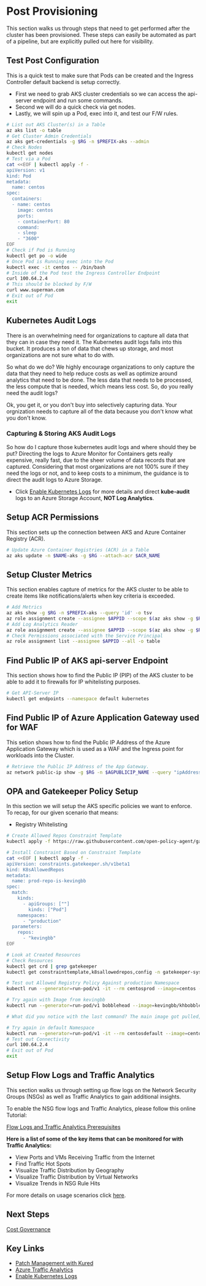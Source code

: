 # Post Provisioning

This section walks us through steps that need to get performed after the cluster has been provisioned. These steps can easily be automated as part of a pipeline, but are explicitly pulled out here for visibility.

## Test Post Configuration

This is a quick test to make sure that Pods can be created and the Ingress Controller default backend is setup correctly.

* First we need to grab AKS cluster credentials so we can access the api-server endpoint and run some commands.
* Second we will do a quick check via get nodes.
* Lastly, we will spin up a Pod, exec into it, and test our F/W rules.

```bash
# List out AKS Cluster(s) in a Table
az aks list -o table
# Get Cluster Admin Credentials
az aks get-credentials -g $RG -n $PREFIX-aks --admin
# Check Nodes
kubectl get nodes
# Test via a Pod
cat <<EOF | kubectl apply -f -
apiVersion: v1
kind: Pod
metadata:
  name: centos
spec:
  containers:
  - name: centos
    image: centos
    ports:
    - containerPort: 80
    command:
    - sleep
    - "3600"
EOF
# Check if Pod is Running
kubectl get po -o wide
# Once Pod is Running exec into the Pod
kubectl exec -it centos -- /bin/bash
# Inside of the Pod test the Ingress Controller Endpoint
curl 100.64.2.4
# This should be blocked by F/W
curl www.superman.com
# Exit out of Pod
exit
```

## Kubernetes Audit Logs

There is an overwhelming need for organizations to capture all data that they can in case they need it. The Kubernetes audit logs falls into this bucket. It produces a ton of data that chews up storage, and most organizations are not sure what to do with.

So what do we do? We highly encourage organizations to only capture the data that they need to help reduce costs as well as optimize around analytics that need to be done. The less data that needs to be processed, the less compute that is needed, which means less cost. So, do you really need the audit logs?

Ok, you get it, or you don't buy into selectively capturing data. Your orgnization needs to capture all of the data because you don't know what you don't know.

### Capturing & Storing AKS Audit Logs

So how do I capture those kubernetes audit logs and where should they be put? Directing the logs to Azure Monitor for Containers gets really expensive, really fast, due to the sheer volume of data records that are captured. Considering that most organizations are not 100% sure if they need the logs or not, and to keep costs to a minimum, the guidance is to direct the audit logs to Azure Storage.

* Click [Enable Kubernetes Logs](https://docs.microsoft.com/en-us/azure/aks/view-master-logs) for more details and direct **kube-audit** logs to an Azure Storage Account, **NOT Log Analytics**.

## Setup ACR Permissions

This section sets up the connection between AKS and Azure Container Registry (ACR).

```bash
# Update Azure Container Registries (ACR) in a Table
az aks update -n $NAME-aks -g $RG --attach-acr $ACR_NAME    
```

## Setup Cluster Metrics

This section enables capture of metrics for the AKS cluster to be able to create items like notifications/alerts when key criteria is exceeded.

```bash
# Add Metrics
az aks show -g $RG -n $PREFIX-aks --query 'id' -o tsv
az role assignment create --assignee $APPID --scope $(az aks show -g $RG -n $PREFIX-aks --query 'id' -o tsv) --role "Monitoring Metrics Publisher"
# Add Log Analytics Reader
az role assignment create --assignee $APPID --scope $(az aks show -g $RG -n $PREFIX-aks --query 'id' -o tsv) --role "Log Analytics Reader"
# Check Permissions associated with the Service Principal
az role assignment list --assignee $APPID --all -o table
```

## Find Public IP of AKS api-server Endpoint

This section shows how to find the Public IP (PIP) of the AKS cluster to be able to add it to firewalls for IP whitelisting purposes.

```bash
# Get API-Server IP
kubectl get endpoints --namespace default kubernetes
```

## Find Public IP of Azure Application Gateway used for WAF

This setion shows how to find the Public IP Address of the Azure Application Gateway which is used as a WAF and the Ingress point for workloads into the Cluster.

```bash
# Retrieve the Public IP Address of the App Gateway.
az network public-ip show -g $RG -n $AGPUBLICIP_NAME --query "ipAddress" -o tsv
```

## OPA and Gatekeeper Policy Setup

In this section we will setup the AKS specific policies we want to enforce. To recap, for our given scenario that means:

* Registry Whitelisting

```bash
# Create Allowed Repos Constraint Template
kubectl apply -f https://raw.githubusercontent.com/open-policy-agent/gatekeeper/master/library/general/allowedrepos/template.yaml

# Install Constraint Based on Constraint Template
cat <<EOF | kubectl apply -f -
apiVersion: constraints.gatekeeper.sh/v1beta1
kind: K8sAllowedRepos
metadata:
  name: prod-repo-is-kevingbb
spec:
  match:
    kinds:
      - apiGroups: [""]
        kinds: ["Pod"]
    namespaces:
      - "production"
  parameters:
    repos:
      - "kevingbb"
EOF

# Look at Created Resources
# Check Resources
kubectl get crd | grep gatekeeper
kubectl get constrainttemplate,k8sallowedrepos,config -n gatekeeper-system

# Test out Allowed Registry Policy Against production Namespace
kubectl run --generator=run-pod/v1 -it --rm centosprod --image=centos -n production

# Try again with Image from kevingbb
kubectl run --generator=run-pod/v1 bobblehead --image=kevingbb/khbobble -n production

# What did you notice with the last command? The main image got pulled, but the sidecar images did not :).

# Try again in default Namespace
kubectl run --generator=run-pod/v1 -it --rm centosdefault --image=centos -n default
# Test out Connectivity
curl 100.64.2.4
# Exit out of Pod
exit
```

## Setup Flow Logs and Traffic Analytics

This section walks us through setting up flow logs on the Network Security Groups (NSGs) as well as Traffic Analytics to gain additional insights.

To enable the NSG flow logs and Traffic Analytics, please follow this online Tutorial:

[Flow Logs and Traffic Analytics Prerequisites](https://docs.microsoft.com/en-us/azure/network-watcher/traffic-analytics#prerequisites)

**Here is a list of some of the key items that can be monitored for with Traffic Analytics:**

* View Ports and VMs Receiving Traffic from the Internet
* Find Traffic Hot Spots
* Visualize Traffic Distribution by Geography
* Visualize Traffic Distribution by Virtual Networks
* Visualize Trends in NSG Rule Hits

For more details on usage scenarios click [here](https://docs.microsoft.com/en-us/azure/network-watcher/traffic-analytics#usage-scenarios).

## Next Steps

[Cost Governance](/cost-governance/README.md)

## Key Links

* [Patch Management with Kured](https://docs.microsoft.com/en-us/azure/aks/node-updates-kured)
* [Azure Traffic Analytics](https://docs.microsoft.com/en-us/azure/network-watcher/traffic-analytics)
* [Enable Kubernetes Logs](https://docs.microsoft.com/en-us/azure/aks/view-master-logs)

